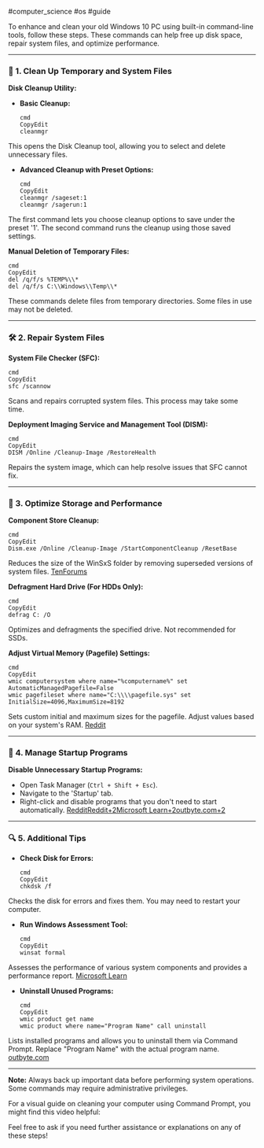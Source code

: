 #computer_science #os #guide 

To enhance and clean your old Windows 10 PC using built-in command-line tools, follow these steps. These commands can help free up disk space, repair system files, and optimize performance.

---

### 🧹 1. Clean Up Temporary and System Files

**Disk Cleanup Utility:**

- **Basic Cleanup:**
    
    ```
    cmd
    CopyEdit
    cleanmgr
    
    ```
    

This opens the Disk Cleanup tool, allowing you to select and delete unnecessary files.

- **Advanced Cleanup with Preset Options:**
    
    ```
    cmd
    CopyEdit
    cleanmgr /sageset:1
    cleanmgr /sagerun:1
    
    ```
    

The first command lets you choose cleanup options to save under the preset '1'. The second command runs the cleanup using those saved settings.

**Manual Deletion of Temporary Files:**

```
cmd
CopyEdit
del /q/f/s %TEMP%\\*
del /q/f/s C:\\Windows\\Temp\\*

```

These commands delete files from temporary directories. Some files in use may not be deleted.

---

### 🛠️ 2. Repair System Files

**System File Checker (SFC):**

```
cmd
CopyEdit
sfc /scannow

```

Scans and repairs corrupted system files. This process may take some time.

**Deployment Imaging Service and Management Tool (DISM):**

```
cmd
CopyEdit
DISM /Online /Cleanup-Image /RestoreHealth

```

Repairs the system image, which can help resolve issues that SFC cannot fix.

---

### 🧰 3. Optimize Storage and Performance

**Component Store Cleanup:**

```
cmd
CopyEdit
Dism.exe /Online /Cleanup-Image /StartComponentCleanup /ResetBase

```

Reduces the size of the WinSxS folder by removing superseded versions of system files. [TenForums](https://www.tenforums.com/performance-maintenance/196167-list-useful-commands.html?utm_source=chatgpt.com)

**Defragment Hard Drive (For HDDs Only):**

```
cmd
CopyEdit
defrag C: /O

```

Optimizes and defragments the specified drive. Not recommended for SSDs.

**Adjust Virtual Memory (Pagefile) Settings:**

```
cmd
CopyEdit
wmic computersystem where name="%computername%" set AutomaticManagedPagefile=False
wmic pagefileset where name="C:\\\\pagefile.sys" set InitialSize=4096,MaximumSize=8192

```

Sets custom initial and maximum sizes for the pagefile. Adjust values based on your system's RAM. [Reddit](https://www.reddit.com/r/pchelp/comments/xlc2gb/speed_up_your_pc_free/?utm_source=chatgpt.com)

---

### 🚀 4. Manage Startup Programs

**Disable Unnecessary Startup Programs:**

- Open Task Manager (`Ctrl + Shift + Esc`).
- Navigate to the 'Startup' tab.
- Right-click and disable programs that you don't need to start automatically. [Reddit](https://www.reddit.com/r/pchelp/comments/xlc2gb/speed_up_your_pc_free/?utm_source=chatgpt.com)[Reddit+2Microsoft Learn+2outbyte.com+2](https://learn.microsoft.com/en-us/answers/questions/1338760/how-to-clean-up-computer-to-run-faster-windows-10?utm_source=chatgpt.com)

---

### 🔍 5. Additional Tips

- **Check Disk for Errors:**
    
    ```
    cmd
    CopyEdit
    chkdsk /f
    
    ```
    

Checks the disk for errors and fixes them. You may need to restart your computer.

- **Run Windows Assessment Tool:**
    
    ```
    cmd
    CopyEdit
    winsat formal
    
    ```
    

Assesses the performance of various system components and provides a performance report. [Microsoft Learn](https://learn.microsoft.com/en-us/answers/questions/1338760/how-to-clean-up-computer-to-run-faster-windows-10?utm_source=chatgpt.com)

- **Uninstall Unused Programs:**
    
    ```
    cmd
    CopyEdit
    wmic product get name
    wmic product where name="Program Name" call uninstall
    
    ```
    

Lists installed programs and allows you to uninstall them via Command Prompt. Replace "Program Name" with the actual program name. [outbyte.com](https://outbyte.com/blog/how-to-speed-up-windows-10/?utm_source=chatgpt.com)

---

**Note:** Always back up important data before performing system operations. Some commands may require administrative privileges.

For a visual guide on cleaning your computer using Command Prompt, you might find this video helpful:

Feel free to ask if you need further assistance or explanations on any of these steps!